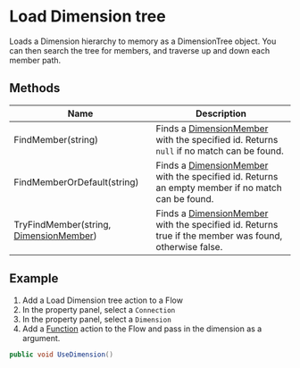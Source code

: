 # Load Dimension tree

Loads a Dimension hierarchy to memory as a DimensionTree object. You can then search the tree for members, and traverse up and down each member path.  

## Methods

| Name                                       | Description                                                                                               |
|--------------------------------------------|-----------------------------------------------------------------------------------------------------------|
| FindMember(string)                         | Finds a [DimensionMember]() with the specified id. Returns `null` if no match can be found.               |
| FindMemberOrDefault(string)                | Finds a [DimensionMember]() with the specified id. Returns an empty member if no match can be found.      |
| TryFindMember(string, [DimensionMember]()) | Finds a [DimensionMember]() with the specified id. Returns true if the member was found, otherwise false. |

## Example

1) Add a Load Dimension tree action to a Flow
2) In the property panel, select a `Connection`
3) In the property panel, select a `Dimension`
4) Add a [Function](../built-in/function.md) action to the Flow and pass in the dimension as a argument. 

```csharp
public void UseDimension()
```